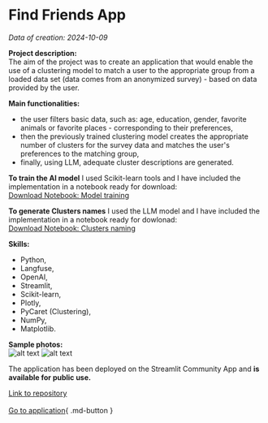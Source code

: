 # Find Friends App

*Data of creation: 2024-10-09*

**Project description:**<br>
The aim of the project was to create an application that would enable the use of a clustering model to match a user to the appropriate group from a loaded data set (data comes from an anonymized survey) - based on data provided by the user.<br>

**Main functionalities:**<br>
- the user filters basic data, such as: age, education, gender, favorite animals or favorite places - corresponding to their preferences,<br>
- then the previously trained clustering model creates the appropriate number of clusters for the survey data and matches the user's preferences to the matching group,<br>
- finally, using LLM, adequate cluster descriptions are generated.

**To train the AI ​​model** I used Scikit-learn tools and I have included the implementation in a notebook ready for download:<br>
<a href="clustering_model_training.ipynb" class="md-button md-button--primary">Download Notebook: Model training</a>

**To generate Clusters names** I used the LLM model and I have included the implementation in a notebook ready for dowlonad:<br>
<a href="clusters_naming.ipynb" class="md-button md-button--primary">Download Notebook: Clusters naming</a>

**Skills:**<br>
- Python,<br>
- Langfuse,<br>
- OpenAI,<br>
- Streamlit,<br>
- Scikit-learn,<br>
- Plotly,<br>
- PyCaret (Clustering),<br>
- NumPy,<br>
- Matplotlib.

**Sample photos:**<br>
![alt text](data/first.png)
![alt text](data/second.png)

The application has been deployed on the Streamlit Community App and **is available for public use.**

[Link to repository](https://github.com/kasjansmigielski/find_friends_app)<br><br>
[Go to application](https://find-friends-app.streamlit.app/){ .md-button }